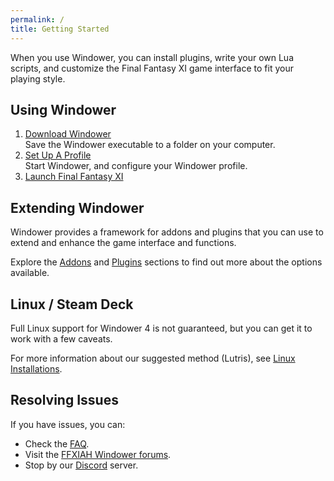 ```yaml
---
permalink: /
title: Getting Started
---
```


When you use Windower, you can install plugins, write your own Lua scripts, and customize the Final Fantasy XI game interface to fit your playing style.

## Using Windower

1. [Download Windower](http://update.windower.net/live/Windower.exe)<br>Save the Windower executable to a folder on your computer.
1. [Set Up A Profile](profiles/)<br>Start Windower, and configure your Windower profile.
1. [Launch Final Fantasy XI](profiles/#launch-using-a-profile)

## Extending Windower
Windower provides a framework for addons and plugins that you can use to extend and enhance the game interface and functions.

Explore the [Addons](addons/) and [Plugins](plugins/) sections to find out more about the options available.

## Linux / Steam Deck
Full Linux support for Windower 4 is not guaranteed, but you can get it to work with a few caveats.

For more information about our suggested method (Lutris), see [Linux Installations](linux/).

## Resolving Issues
If you have issues, you can:
* Check the [FAQ](faq/).
* Visit the [FFXIAH Windower forums](http://www.ffxiah.com/forum/forum/170/support/).
* Stop by our [Discord](https://discord.gg/v6pk6uy) server.
